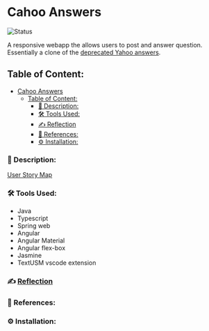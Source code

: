 # Cahoo Answers
![Status](https://img.shields.io/badge/status-work--in--progress-red)

A responsive webapp the allows users to post and answer question. Essentially a clone of the [deprecated Yahoo answers](https://help.yahoo.com/kb/SLN35642.html).


## Table of Content:
- [Cahoo Answers](#cahoo-answers)
  - [Table of Content:](#table-of-content)
    - [📜 Description:](#-description)
    - [🛠️ Tools Used:](#️-tools-used)
    - [✍️ Reflection](#️-reflection)
    - [🔖 References:](#-references)
    - [⚙️ Installation:](#️-installation)

### 📜 Description:

[User Story Map](/resources/usm.svg)

<p align="center">

</p>
<p align="center">

 </p>


### 🛠️ Tools Used:
- Java
- Typescript
- Spring web
- Angular
- Angular Material
- Angular flex-box
- Jasmine
- TextUSM vscode extension


### ✍️ [Reflection]()



### 🔖 References:


### ⚙️ Installation:


